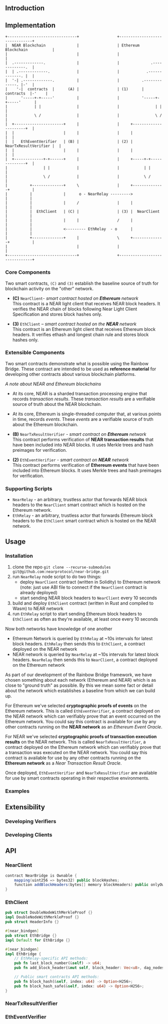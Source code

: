## Introduction


## Implementation


```text
+-------------------------------+                 +-------------------------------+
|  NEAR Blockchain              |                 | Ethereum Blockchain           |
|                               |                 |                               |
|  .-------------.              |                 |              .-------------.  |
|  | .-------------.            |                 |            .-------------. |  |
|  '-| .-------------.          |                 |          .-------------. |-'  |
|    '-|  contracts  |      (A) |                 | (1)      |  contracts  |-'    |
|      '-----+-+-----'          |                 |          '-----+-+-----'      |
|            | |                |                 |                | |            |
|            \ /                |                 |                \ /            |
|  +----------------------+     |                 |     +----------------------+  |
|  |                      |     |                 |     |                      |  |
|  |   EthEventVerifier   | (B) |                 | (2) | NearTxResultVerifier |  |
|  |                      |     |                 |     |                      |  |
|  +-------------+-+------+     |                 |     +-----+-+--------------+  |
|                | |            |                 |           | |                 |
|                \ /            |                 |           \ /                 |
|          +--------------+     \                 |     +--------------+          |
|          |              |      o - NearRelay --------->              |          |
|          |              |     /                 |     |              |          |
|          |  EthClient   | (C) |                 | (3) |  NearClient  |          |
|          |              |     |                 /     |              |          |
|          |              <--------- EthRelay  - o      |              |          |
|          +--------------+     |                 \     +--------------+          |
|                               |                 |                               |
+-------------------------------+                 +-------------------------------+
```


### Core Components

Two smart contracts, `(C)` and `(3)` establish the baseline source of truth for blockchain activity on the "other" network.

- **(C)** `NearClient`- *smart contract hosted on **Ethereum** network*  \
   This contract is a NEAR light client that receives NEAR block headers.  It verifies the NEAR chain of blocks following Near Light Client Specification and stores block hashes only.

- **(3)** `EthClient` – *smart contract hosted on the **NEAR** network*  \
   This contract is an Ethereum light client that receives Ethereum block headers.  It verifies ethash and longest chain rule and stores block hashes only.

### Extensible Components

Two smart contracts demonstrate what is possible using the Rainbow Bridge.  These contract are intended to be used as **reference material** for developing other contracts about various blockchain platforms.

*A note about NEAR and Ethereum blockchains*

- At its core, NEAR is a sharded transaction processing engine that records *transaction results*.  These *transaction results* are a verifiable source of truth about the NEAR blockchain.
- At its core, Ethereum is single-threaded computer that, at various points in time, records *events*.  These *events* are a verifiable source of truth about the Ethereum blockchain.

- **(B)** `NearTxResultVerifier` - *smart contract on **Ethereum** network*  \
  This contract performs verification of **NEAR transaction results** that have been included into NEAR blocks. It uses Merkle trees and hash preimages for verification.

- **(2)** `EthEventVerifier` - *smart contract on **NEAR** network*  \
  This contract performs verification of **Ethereum events** that have been included into Ethereum blocks. It uses Merkle trees and hash preimages for verification.

### Supporting Scripts

- `NearRelay` - an arbitrary, trustless actor that forwards NEAR block headers to the `NearClient` smart contract which is hosted on the Ethereum network.
- `EthRelay` - an arbitrary, trustless actor that forwards Ethereum block headers to the `EthClient` smart contract which is hosted on the NEAR network.


## Usage

### Installation

1. clone the repo `git clone --recurse-submodules git@github.com:nearprotocol/near-bridge.git`
2. run `NearRelay` node script to do two things:
   - deploy `NearClient` contract (written in Solidity) to Ethereum network (note: just use ABI file to connect if the `NearClient` contract is already deployed)
   - start sending NEAR block headers to `NearClient` every 10 seconds
3. build and deploy `EthClient` contract (written in Rust and compiled to Wasm) to NEAR network
4. run `EthRelay` script to start sending Ethereum block headers to `EthClient` as often as they're available, at least once every 10 seconds

Now both networks have knowledge of one another

- Ethereum Network is queried by `EthRelay` at ~10s intervals for latest block headers.  `EthRelay` then sends this to `EthClient`, a contract deployed on the NEAR network
- NEAR network is queried by `NearRelay` at ~10s intervals for latest block headers.  `NearRelay` then sends this to `NearClient`, a contract deployed on the Ethereum network

As part of our development of the Rainbow Bridge framework, we have chosen something about each network (Ethereum and NEAR) which is as close to "ground truth" as possible. By this we mean some fact or detail about the network which establishes a baseline from which we can build up.

For Ethereum we've selected **cryptographic proofs of events** on the Ethereum network.  This is called `EthEventVerifier`, a contract deployed on the NEAR network which can verifiably prove that an event occurred on the Ethereum network.  You could say this contract is available for use by any other contracts running on the **NEAR network** as an *Ethereum Event Oracle*.

For NEAR we've selected **cryptographic proofs of transaction execution results** on the NEAR network.  This is called `NearTxResultVerifier`, a contract deployed on the Ethereum network which can verifiably prove that a transaction was executed on the NEAR network.  You could say this contract is available for use by any other contracts running on the **Ethereum network** as a *Near Transaction Result Oracle*.

Once deployed, `EthEventVerifier` and `NearTxResultVerifier` are available for use by smart contracts operating in their respective environments.

### Examples

## Extensibility

### Developing Verifiers

### Developing Clients



## API

### NearClient

```java
contract NearBridge is Ownable {
    mapping(uint256 => bytes32) public blockHashes;
    function addBlockHeaders(bytes[] memory blockHeaders) public onlyOwner {}
}
```

### EthClient

```rust
pub struct DoubleNodeWithMerkleProof {}
impl DoubleNodeWithMerkleProof {}
pub struct HeaderInfo {}

#[near_bindgen]
pub struct EthBridge {}
impl Default for EthBridge {}

#[near_bindgen]
impl EthBridge {
    // EthRelay-specific API methods:
    pub fn last_block_number(&self) -> u64;
    pub fn add_block_header(&mut self, block_header: Vec<u8>, dag_nodes: Vec<DoubleNodeWithMerkleProof>);

    // Public smart contracts API methods:
    pub fn block_hash(&self, index: u64) -> Option<H256>;
    pub fn block_hash_safe(&self, index: u64) -> Option<H256>;
}
```

### NearTxResultVerifier

### EthEventVerifier